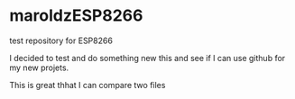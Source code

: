 # maroldzESP8266
test repository for ESP8266

I decided to test and do something new  this and see if I can use github for my new projets.

This is great thhat I can compare two files
